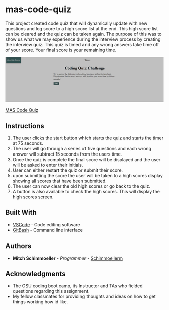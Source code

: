 # mas-code-quiz

This project created code quiz that will dynamically update with new questions and log score to a high score list at the end. This high score list can be cleared and the quiz can be taken again. The purpose of this was to show us what we may experience during the interview process by creating the interview quiz. This quiz is timed and any wrong answers take time off of your score. Your final score is your remaining time.   

![code-quiz-gif](./Assets/gif/code-quiz.gif)

[MAS Code Quiz](https://)
## Instructions

1. The user clicks the start button which starts the quiz and starts the timer at 75 seconds.
2. The user will go through a series of five questions and each wrong answer will subtract 15 seconds from the users time.
3. Once the quiz is complete the final score will be displayed and the user will be asked to enter their initials. 
4. User can either restart the quiz or submit their score.
5. upon submitting the score the user will be taken to a high scores display showing all scores that have been submitted. 
6. The user can now clear the old high scores or go back to the quiz.
7. A button is also available to check the high scores. This will display the high scores screen.

## Built With
* [VSCode](https://code.visualstudio.com/) - Code editing software
* [GitBash](https://gitforwindows.org/) - Command line interface

## Authors

* **Mitch Schimmoeller** - *Programmer* - [Schimmoellerm](https://github.com/Schimmoellerm)

## Acknowledgments

* The OSU coding boot camp, its Instructor and TAs who fielded questions regarding this assignment.
* My fellow classmates for providing thoughts and ideas on how to get things working how id like.